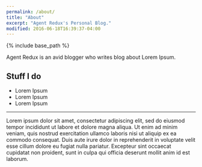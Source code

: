 ```yaml
---
permalink: /about/
title: "About"
excerpt: "Agent Redux's Personal Blog."
modified: 2016-06-18T16:39:37-04:00
---
```


{% include base_path %}

Agent Redux is an avid blogger who writes blog about Lorem Ipsum.

## Stuff I do

- Lorem Ipsum	
- Lorem Ipsum	
- Lorem Ipsum

---

Lorem ipsum dolor sit amet, consectetur adipiscing elit, sed do eiusmod tempor incididunt ut labore et dolore magna aliqua. Ut enim ad minim veniam, quis nostrud exercitation ullamco laboris nisi ut aliquip ex ea commodo consequat. Duis aute irure dolor in reprehenderit in voluptate velit esse cillum dolore eu fugiat nulla pariatur. Excepteur sint occaecat cupidatat non proident, sunt in culpa qui officia deserunt mollit anim id est laborum.